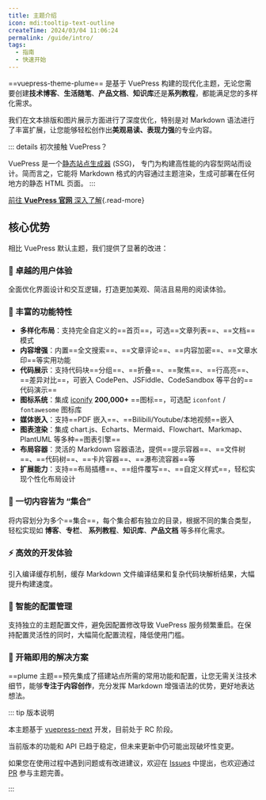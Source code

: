 ```yaml
---
title: 主题介绍
icon: mdi:tooltip-text-outline
createTime: 2024/03/04 11:06:24
permalink: /guide/intro/
tags:
  - 指南
  - 快速开始
---
```


==vuepress-theme-plume== 是基于 VuePress 构建的现代化主题，无论您需要创建**技术博客**、**生活随笔**、**产品文档**、**知识库**还是**系列教程**，都能满足您的多样化需求。

我们在文本排版和图片展示方面进行了深度优化，特别是对 Markdown 语法进行了丰富扩展，让您能够轻松创作出**美观易读、表现力强**的专业内容。

::: details 初次接触 VuePress？

VuePress 是一个[静态站点生成器](https://en.wikipedia.org/wiki/Static_site_Generator) (SSG)，
专门为构建高性能的内容型网站而设计。简而言之，它能将 Markdown 格式的内容通过主题渲染，生成可部署在任何地方的静态 HTML 页面。
:::

[前往 **VuePress 官网** 深入了解](https://v2.vuepress.vuejs.org/zh/){.read-more}

## 核心优势

相比 VuePress 默认主题，我们提供了显著的改进：

### 🎨 卓越的用户体验

全面优化界面设计和交互逻辑，打造更加美观、简洁且易用的阅读体验。

### 🚀 丰富的功能特性

- **多样化布局**：支持完全自定义的==首页==，可选==文章列表==、==文档==模式
- **内容增强**：内置==全文搜索==、==文章评论==、==内容加密==、==文章水印==等实用功能
- **代码展示**：支持代码块==分组==、==折叠==、==聚焦==、==行高亮==、==差异对比==，可嵌入 CodePen、JSFiddle、CodeSandbox 等平台的==代码演示==
- **图标系统**：集成 [iconify](https://icon-sets.iconify.d/) **200,000+** ==图标==，可选配 `iconfont` / `fontawesome` 图标库
- **媒体嵌入**：支持==PDF 嵌入==、==Bilibili/Youtube/本地视频==嵌入
- **图表渲染**：集成 chart.js、Echarts、Mermaid、Flowchart、Markmap、PlantUML 等多种==图表引擎==
- **布局容器**：灵活的 Markdown 容器语法，提供==提示容器==、==文件树==、==代码树==、==卡片容器==、==瀑布流容器==等
- **扩展能力**：支持==布局插槽==、==组件覆写==、==自定义样式==，轻松实现个性化布局设计

### 🎉 一切内容皆为 “集合”

将内容划分为多个==集合==，每个集合都有独立的目录，根据不同的集合类型，轻松实现如 **博客**、**专栏**、
**系列教程**、**知识库**、**产品文档** 等多样化需求。

### ⚡ 高效的开发体验

引入编译缓存机制，缓存 Markdown 文件编译结果和复杂代码块解析结果，大幅提升构建速度。

### 🔧 智能的配置管理

支持独立的主题配置文件，避免因配置修改导致 VuePress 服务频繁重启。在保持配置灵活性的同时，大幅简化配置流程，降低使用门槛。

### 🌟 开箱即用的解决方案

==plume 主题==预先集成了搭建站点所需的常用功能和配置，让您无需关注技术细节，能够**专注于内容创作**，充分发挥 Markdown 增强语法的优势，更好地表达想法。

::: tip 版本说明

本主题基于 [vuepress-next](https://github.com/vuepress/vuepress-next) 开发，目前处于 RC 阶段。

当前版本的功能和 API 已趋于稳定，但未来更新中仍可能出现破坏性变更。

如果您在使用过程中遇到问题或有改进建议，欢迎在 [Issues](https://github.com/pengzhanbo/vuepress-theme-plume/issues)
中提出，也欢迎通过 [PR](https://github.com/pengzhanbo/vuepress-theme-plume/pulls) 参与主题完善。

:::
